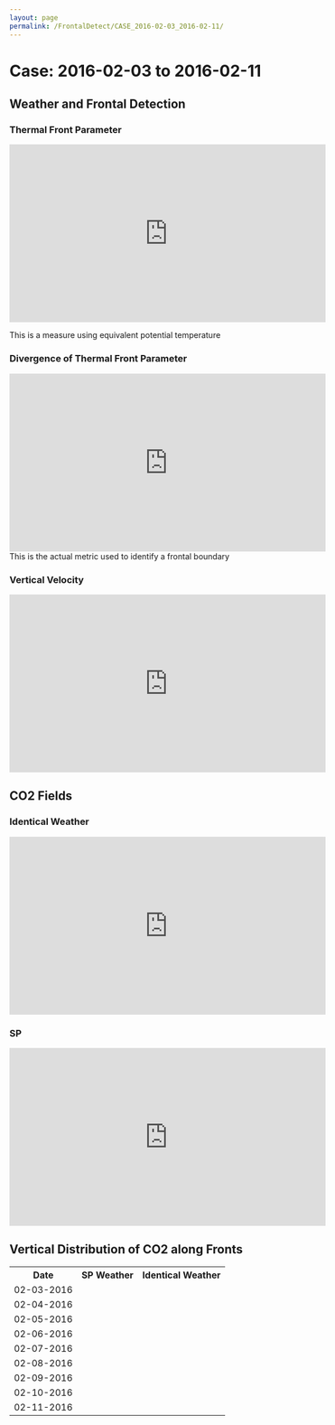 ```yaml
---
layout: page
permalink: /FrontalDetect/CASE_2016-02-03_2016-02-11/
---
```

<h1>Case: 2016-02-03 to 2016-02-11</h1>

<h2>Weather and Frontal Detection</h2>
<h3> Thermal Front Parameter </h3>
<iframe width="560" height="315" src="https://www.youtube.com/embed/TlF3mOQIojs" title="YouTube video player" frameborder="0" allow="accelerometer; autoplay; clipboard-write; encrypted-media; gyroscope; picture-in-picture" allowfullscreen></iframe>

This is a measure using equivalent potential temperature
<h3> Divergence of Thermal Front Parameter </h3>
<iframe width="560" height="315" src="https://www.youtube.com/embed/g_vbHww-gYw" title="YouTube video player" frameborder="0" allow="accelerometer; autoplay; clipboard-write; encrypted-media; gyroscope; picture-in-picture" allowfullscreen></iframe>
This is the actual metric used to identify a frontal boundary

<h3> Vertical Velocity </h3>
<iframe width="560" height="315" src="https://www.youtube.com/embed/0vvPm2IhHC8" title="YouTube video player" frameborder="0" allow="accelerometer; autoplay; clipboard-write; encrypted-media; gyroscope; picture-in-picture" allowfullscreen></iframe>

<h2> CO2 Fields </h2>
<h3>Identical Weather</h3>
<iframe width="560" height="315" src="https://www.youtube.com/embed/De8f5cT5w64" title="YouTube video player" frameborder="0" allow="accelerometer; autoplay; clipboard-write; encrypted-media; gyroscope; picture-in-picture" allowfullscreen></iframe>
<h3>SP</h3>
<iframe width="560" height="315" src="https://www.youtube.com/embed/P4fR4b7BAus" title="YouTube video player" frameborder="0" allow="accelerometer; autoplay; clipboard-write; encrypted-media; gyroscope; picture-in-picture" allowfullscreen></iframe>
<h2> Vertical Distribution of CO2 along Fronts </h2>

<table style="width:100%">
<tr>
  <th>Date </th>
  <th>SP Weather </th>
  <th>Identical Weather </th>
</tr>
<tr>
  <td>
    02-03-2016
  </td>
  <td>
    <img src="{{ site.url }}/frontal_detection_cases/CASE_2016-02-03_2016-02-11/SP_IMGS/co2_distribution_vertical_2016-02-03.png" alt>
    </td>
    <td>
      <img src="{{ site.url }}/frontal_detection_cases/CASE_2016-02-03_2016-02-11/IW_IMGS/co2_distribution_vertical_2016-02-03.png" alt>
    </td>
</tr>

<tr>
  <td>
    02-04-2016
  </td>
  <td>
    <img src="{{ site.url }}/frontal_detection_cases/CASE_2016-02-03_2016-02-11/SP_IMGS/co2_distribution_vertical_2016-02-04.png" alt>
    </td>
    <td>
      <img src="{{ site.url }}/frontal_detection_cases/CASE_2016-02-03_2016-02-11/IW_IMGS/co2_distribution_vertical_2016-02-04.png" alt>
    </td>
</tr>

<tr>
  <td>
    02-05-2016
  </td>
  <td>
    <img src="{{ site.url }}/frontal_detection_cases/CASE_2016-02-03_2016-02-11/SP_IMGS/co2_distribution_vertical_2016-02-05.png" alt>
    </td>
    <td>
      <img src="{{ site.url }}/frontal_detection_cases/CASE_2016-02-03_2016-02-11/IW_IMGS/co2_distribution_vertical_2016-02-05.png" alt>
    </td>
</tr>

<tr>
  <td>
    02-06-2016
  </td>
  <td>
    <img src="{{ site.url }}/frontal_detection_cases/CASE_2016-02-03_2016-02-11/SP_IMGS/co2_distribution_vertical_2016-02-06.png" alt>
    </td>
    <td>
      <img src="{{ site.url }}/frontal_detection_cases/CASE_2016-02-03_2016-02-11/IW_IMGS/co2_distribution_vertical_2016-02-06.png" alt>
    </td>
</tr>

<tr>
  <td>
    02-07-2016
  </td>
  <td>
    <img src="{{ site.url }}/frontal_detection_cases/CASE_2016-02-03_2016-02-11/SP_IMGS/co2_distribution_vertical_2016-02-07.png" alt>
    </td>
    <td>
      <img src="{{ site.url }}/frontal_detection_cases/CASE_2016-02-03_2016-02-11/IW_IMGS/co2_distribution_vertical_2016-02-07.png" alt>
    </td>
</tr>

<tr>
  <td>
    02-08-2016
  </td>
  <td>
    <img src="{{ site.url }}/frontal_detection_cases/CASE_2016-02-03_2016-02-11/SP_IMGS/co2_distribution_vertical_2016-02-08.png" alt>
    </td>
    <td>
      <img src="{{ site.url }}/frontal_detection_cases/CASE_2016-02-03_2016-02-11/IW_IMGS/co2_distribution_vertical_2016-02-08.png" alt>
    </td>
</tr>

<tr>
  <td>
    02-09-2016
  </td>
  <td>
    <img src="{{ site.url }}/frontal_detection_cases/CASE_2016-02-03_2016-02-11/SP_IMGS/co2_distribution_vertical_2016-02-09.png" alt>
    </td>
    <td>
      <img src="{{ site.url }}/frontal_detection_cases/CASE_2016-02-03_2016-02-11/IW_IMGS/co2_distribution_vertical_2016-02-09.png" alt>
    </td>
</tr>

<tr>
  <td>
    02-10-2016
  </td>
  <td>
    <img src="{{ site.url }}/frontal_detection_cases/CASE_2016-02-03_2016-02-11/SP_IMGS/co2_distribution_vertical_2016-02-10.png" alt>
    </td>
    <td>
      <img src="{{ site.url }}/frontal_detection_cases/CASE_2016-02-03_2016-02-11/IW_IMGS/co2_distribution_vertical_2016-02-10.png" alt>
    </td>
</tr>

<tr>
  <td>
    02-11-2016
  </td>
  <td>
    <img src="{{ site.url }}/frontal_detection_cases/CASE_2016-02-03_2016-02-11/SP_IMGS/co2_distribution_vertical_2016-02-11.png" alt>
    </td>
    <td>
      <img src="{{ site.url }}/frontal_detection_cases/CASE_2016-02-03_2016-02-11/IW_IMGS/co2_distribution_vertical_2016-02-11.png" alt>
    </td>
</tr>

</table>
